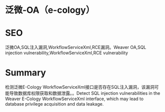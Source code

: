 # 泛微-OA（e-cology）
# SEO
泛微OA,SQL注入漏洞,WorkflowServiceXml,RCE漏洞。Weaver OA,SQL injection vulnerability,WorkflowServiceXml,RCE vulnerability
# Summary
检测泛微E-Cology WorkflowServiceXml接口是否存在SQL注入漏洞，该漏洞可能导致数据库权限获取和数据泄露。。Detect SQL injection vulnerabilities in the Weaver E-Cology WorkflowServiceXml interface, which may lead to database privilege acquisition and data leakage.
